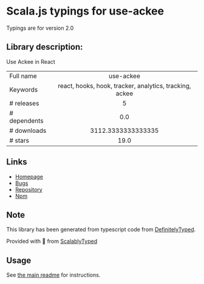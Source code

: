 
# Scala.js typings for use-ackee

Typings are for version 2.0

## Library description:
Use Ackee in React

|                    |                 |
| ------------------ | :-------------: |
| Full name          | use-ackee |
| Keywords           | react, hooks, hook, tracker, analytics, tracking, ackee |
| # releases         | 5 |
| # dependents       | 0.0 |
| # downloads        | 3112.3333333333335 |
| # stars            | 19.0 |

## Links
- [Homepage](https://github.com/electerious/use-ackee)
- [Bugs](https://github.com/electerious/use-ackee/issues)
- [Repository](https://github.com/electerious/use-ackee)
- [Npm](https://www.npmjs.com/package/use-ackee)
    


## Note
This library has been generated from typescript code from [DefinitelyTyped](https://definitelytyped.org).

Provided with :purple_heart: from [ScalablyTyped](https://github.com/oyvindberg/ScalablyTyped)

## Usage
See [the main readme](../../readme.md) for instructions.


